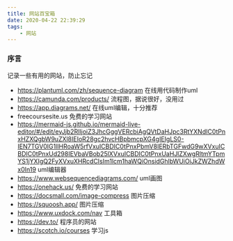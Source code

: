 ```yaml
---
title: 网站百宝箱
date: 2020-04-22 22:39:29
tags:
	- 网站
---
```


### 序言

记录一些有用的网站，防止忘记

<!-- more -->



* https://plantuml.com/zh/sequence-diagram 在线用代码制作uml
* https://camunda.com/products/ 流程图，据说很好，没用过
* https://app.diagrams.net/   在线uml编辑，十分推荐
* freecoursesite.us 免费的学习网站
* https://mermaid-js.github.io/mermaid-live-editor/#/edit/eyJjb2RlIjoiZ3JhcGggVERcbiAgQVtDaHJpc3RtYXNdIC0tPnxHZXQgbW9uZXl8IEIoR28gc2hvcHBpbmcpXG4gIEIgLS0-IEN7TGV0IG1lIHRoaW5rfVxuICBDIC0tPnxPbmV8IERbTGFwdG9wXVxuICBDIC0tPnxUd298IEVbaVBob25lXVxuICBDIC0tPnxUaHJlZXwgRltmYTpmYS1jYXIgQ2FyXVxuXHRcdCIsIm1lcm1haWQiOnsidGhlbWUiOiJkZWZhdWx0In19 uml编辑器
* https://www.websequencediagrams.com/ uml画图
* https://onehack.us/ 免费的学习网站
* https://docsmall.com/image-compress 图片压缩
* https://squoosh.app/ 图片压缩
* https://www.uxdock.com/nav 工具箱
* https://dev.to/   程序员的网站
* https://scotch.io/courses 学习js